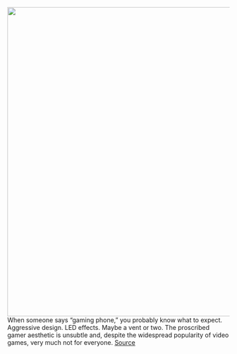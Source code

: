 <img src='https://cdn.vox-cdn.com/thumbor/_qs-wihQawBRChMRGOaOcMiyFZE=/0x0:2040x1360/1200x800/filters:focal(857x517:1183x843)/cdn.vox-cdn.com/uploads/chorus_image/image/66666483/DSCF7217.0.jpg' width='700px' /><br/>
When someone says “gaming phone,” you probably know what to expect. Aggressive design. LED effects. Maybe a vent or two. The proscribed gamer aesthetic is unsubtle and, despite the widespread popularity of video games, very much not for everyone.
<a href='https://www.theverge.com/2020/4/17/21224697/iqoo-3-5g-gaming-phone-specs-price-india'> Source <a/>